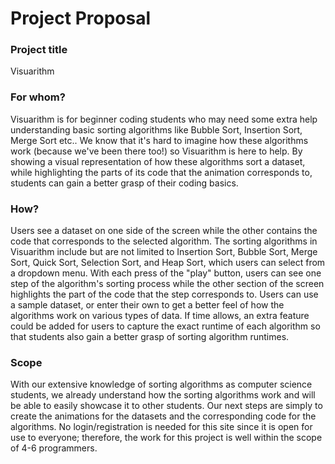 # Project Proposal

### Project title

Visuarithm 

### For whom?

Visuarithm is for beginner coding students who may need some extra help understanding basic sorting algorithms like Bubble Sort, Insertion Sort, Merge Sort etc.. We know that it's hard to imagine how these algorithms work (because we've been there too!) so Visuarithm is here to help. By showing a visual representation of how these algorithms sort a dataset, while highlighting the parts of its code that the animation corresponds to, students can gain a better grasp of their coding basics. 

### How?

Users see a dataset on one side of the screen while the other contains the code that corresponds to the selected algorithm. The sorting algorithms in Visuarithm include but are not limited to Insertion Sort, Bubble Sort, Merge Sort, Quick Sort, Selection Sort, and Heap Sort, which users can select from a dropdown menu. With each press of the "play" button, users can see one step of the algorithm's sorting process while the other section of the screen highlights the part of the code that the step corresponds to. Users can use a sample dataset, or enter their own to get a better feel of how the algorithms work on various types of data. If time allows, an extra feature could be added for users to capture the exact runtime of each algorithm so that students also gain a better grasp of sorting algorithm runtimes. 

### Scope

With our extensive knowledge of sorting algorithms as computer science students, we already understand how the sorting algorithms work and will be able to easily showcase it to other students. Our next steps are simply to create the animations for the datasets and the corresponding code for the algorithms. No login/registration is needed for this site since it is open for use to everyone; therefore, the work for this project is well within the scope of 4-6 programmers. 



